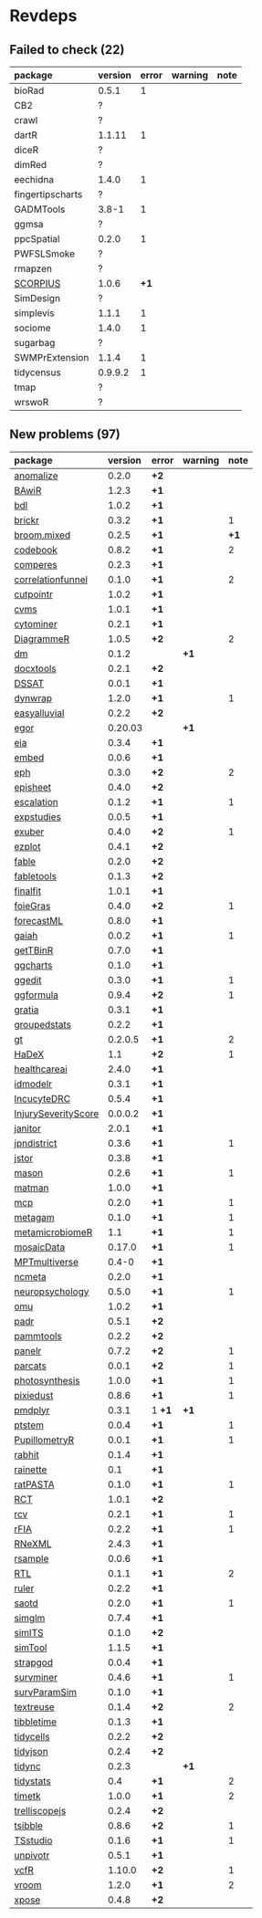 # Revdeps

## Failed to check (22)

|package                          |version |error  |warning |note |
|:--------------------------------|:-------|:------|:-------|:----|
|bioRad                           |0.5.1   |1      |        |     |
|CB2                              |?       |       |        |     |
|crawl                            |?       |       |        |     |
|dartR                            |1.1.11  |1      |        |     |
|diceR                            |?       |       |        |     |
|dimRed                           |?       |       |        |     |
|eechidna                         |1.4.0   |1      |        |     |
|fingertipscharts                 |?       |       |        |     |
|GADMTools                        |3.8-1   |1      |        |     |
|ggmsa                            |?       |       |        |     |
|ppcSpatial                       |0.2.0   |1      |        |     |
|PWFSLSmoke                       |?       |       |        |     |
|rmapzen                          |?       |       |        |     |
|[SCORPIUS](failures.md#scorpius) |1.0.6   |__+1__ |        |     |
|SimDesign                        |?       |       |        |     |
|simplevis                        |1.1.1   |1      |        |     |
|sociome                          |1.4.0   |1      |        |     |
|sugarbag                         |?       |       |        |     |
|SWMPrExtension                   |1.1.4   |1      |        |     |
|tidycensus                       |0.9.9.2 |1      |        |     |
|tmap                             |?       |       |        |     |
|wrswoR                           |?       |       |        |     |

## New problems (97)

|package                                                |version |error    |warning |note   |
|:------------------------------------------------------|:-------|:--------|:-------|:------|
|[anomalize](problems.md#anomalize)                     |0.2.0   |__+2__   |        |       |
|[BAwiR](problems.md#bawir)                             |1.2.3   |__+1__   |        |       |
|[bdl](problems.md#bdl)                                 |1.0.2   |__+1__   |        |       |
|[brickr](problems.md#brickr)                           |0.3.2   |__+1__   |        |1      |
|[broom.mixed](problems.md#broommixed)                  |0.2.5   |__+1__   |        |__+1__ |
|[codebook](problems.md#codebook)                       |0.8.2   |__+1__   |        |2      |
|[comperes](problems.md#comperes)                       |0.2.3   |__+1__   |        |       |
|[correlationfunnel](problems.md#correlationfunnel)     |0.1.0   |__+1__   |        |2      |
|[cutpointr](problems.md#cutpointr)                     |1.0.2   |__+1__   |        |       |
|[cvms](problems.md#cvms)                               |1.0.1   |__+1__   |        |       |
|[cytominer](problems.md#cytominer)                     |0.2.1   |__+1__   |        |       |
|[DiagrammeR](problems.md#diagrammer)                   |1.0.5   |__+2__   |        |2      |
|[dm](problems.md#dm)                                   |0.1.2   |         |__+1__  |       |
|[docxtools](problems.md#docxtools)                     |0.2.1   |__+2__   |        |       |
|[DSSAT](problems.md#dssat)                             |0.0.1   |__+1__   |        |       |
|[dynwrap](problems.md#dynwrap)                         |1.2.0   |__+1__   |        |1      |
|[easyalluvial](problems.md#easyalluvial)               |0.2.2   |__+2__   |        |       |
|[egor](problems.md#egor)                               |0.20.03 |         |__+1__  |       |
|[eia](problems.md#eia)                                 |0.3.4   |__+1__   |        |       |
|[embed](problems.md#embed)                             |0.0.6   |__+1__   |        |       |
|[eph](problems.md#eph)                                 |0.3.0   |__+2__   |        |2      |
|[episheet](problems.md#episheet)                       |0.4.0   |__+2__   |        |       |
|[escalation](problems.md#escalation)                   |0.1.2   |__+1__   |        |1      |
|[expstudies](problems.md#expstudies)                   |0.0.5   |__+1__   |        |       |
|[exuber](problems.md#exuber)                           |0.4.0   |__+2__   |        |1      |
|[ezplot](problems.md#ezplot)                           |0.4.1   |__+2__   |        |       |
|[fable](problems.md#fable)                             |0.2.0   |__+2__   |        |       |
|[fabletools](problems.md#fabletools)                   |0.1.3   |__+2__   |        |       |
|[finalfit](problems.md#finalfit)                       |1.0.1   |__+1__   |        |       |
|[foieGras](problems.md#foiegras)                       |0.4.0   |__+2__   |        |1      |
|[forecastML](problems.md#forecastml)                   |0.8.0   |__+1__   |        |       |
|[gaiah](problems.md#gaiah)                             |0.0.2   |__+1__   |        |1      |
|[getTBinR](problems.md#gettbinr)                       |0.7.0   |__+1__   |        |       |
|[ggcharts](problems.md#ggcharts)                       |0.1.0   |__+1__   |        |       |
|[ggedit](problems.md#ggedit)                           |0.3.0   |__+1__   |        |1      |
|[ggformula](problems.md#ggformula)                     |0.9.4   |__+2__   |        |1      |
|[gratia](problems.md#gratia)                           |0.3.1   |__+1__   |        |       |
|[groupedstats](problems.md#groupedstats)               |0.2.2   |__+1__   |        |       |
|[gt](problems.md#gt)                                   |0.2.0.5 |__+1__   |        |2      |
|[HaDeX](problems.md#hadex)                             |1.1     |__+2__   |        |1      |
|[healthcareai](problems.md#healthcareai)               |2.4.0   |__+1__   |        |       |
|[idmodelr](problems.md#idmodelr)                       |0.3.1   |__+1__   |        |       |
|[IncucyteDRC](problems.md#incucytedrc)                 |0.5.4   |__+1__   |        |       |
|[InjurySeverityScore](problems.md#injuryseverityscore) |0.0.0.2 |__+1__   |        |       |
|[janitor](problems.md#janitor)                         |2.0.1   |__+1__   |        |       |
|[jpndistrict](problems.md#jpndistrict)                 |0.3.6   |__+1__   |        |1      |
|[jstor](problems.md#jstor)                             |0.3.8   |__+1__   |        |       |
|[mason](problems.md#mason)                             |0.2.6   |__+1__   |        |1      |
|[matman](problems.md#matman)                           |1.0.0   |__+1__   |        |       |
|[mcp](problems.md#mcp)                                 |0.2.0   |__+1__   |        |1      |
|[metagam](problems.md#metagam)                         |0.1.0   |__+1__   |        |1      |
|[metamicrobiomeR](problems.md#metamicrobiomer)         |1.1     |__+1__   |        |1      |
|[mosaicData](problems.md#mosaicdata)                   |0.17.0  |__+1__   |        |1      |
|[MPTmultiverse](problems.md#mptmultiverse)             |0.4-0   |__+1__   |        |       |
|[ncmeta](problems.md#ncmeta)                           |0.2.0   |__+1__   |        |       |
|[neuropsychology](problems.md#neuropsychology)         |0.5.0   |__+1__   |        |1      |
|[omu](problems.md#omu)                                 |1.0.2   |__+1__   |        |       |
|[padr](problems.md#padr)                               |0.5.1   |__+2__   |        |       |
|[pammtools](problems.md#pammtools)                     |0.2.2   |__+2__   |        |       |
|[panelr](problems.md#panelr)                           |0.7.2   |__+2__   |        |1      |
|[parcats](problems.md#parcats)                         |0.0.1   |__+2__   |        |1      |
|[photosynthesis](problems.md#photosynthesis)           |1.0.0   |__+1__   |        |1      |
|[pixiedust](problems.md#pixiedust)                     |0.8.6   |__+1__   |        |1      |
|[pmdplyr](problems.md#pmdplyr)                         |0.3.1   |1 __+1__ |__+1__  |       |
|[ptstem](problems.md#ptstem)                           |0.0.4   |__+1__   |        |1      |
|[PupillometryR](problems.md#pupillometryr)             |0.0.1   |__+1__   |        |1      |
|[rabhit](problems.md#rabhit)                           |0.1.4   |__+1__   |        |       |
|[rainette](problems.md#rainette)                       |0.1     |__+1__   |        |       |
|[ratPASTA](problems.md#ratpasta)                       |0.1.0   |__+1__   |        |1      |
|[RCT](problems.md#rct)                                 |1.0.1   |__+2__   |        |       |
|[rcv](problems.md#rcv)                                 |0.2.1   |__+1__   |        |1      |
|[rFIA](problems.md#rfia)                               |0.2.2   |__+1__   |        |1      |
|[RNeXML](problems.md#rnexml)                           |2.4.3   |__+1__   |        |       |
|[rsample](problems.md#rsample)                         |0.0.6   |__+1__   |        |       |
|[RTL](problems.md#rtl)                                 |0.1.1   |__+1__   |        |2      |
|[ruler](problems.md#ruler)                             |0.2.2   |__+1__   |        |       |
|[saotd](problems.md#saotd)                             |0.2.0   |__+1__   |        |1      |
|[simglm](problems.md#simglm)                           |0.7.4   |__+1__   |        |       |
|[simITS](problems.md#simits)                           |0.1.0   |__+2__   |        |       |
|[simTool](problems.md#simtool)                         |1.1.5   |__+1__   |        |       |
|[strapgod](problems.md#strapgod)                       |0.0.4   |__+1__   |        |       |
|[survminer](problems.md#survminer)                     |0.4.6   |__+1__   |        |1      |
|[survParamSim](problems.md#survparamsim)               |0.1.0   |__+1__   |        |       |
|[textreuse](problems.md#textreuse)                     |0.1.4   |__+2__   |        |2      |
|[tibbletime](problems.md#tibbletime)                   |0.1.3   |__+1__   |        |       |
|[tidycells](problems.md#tidycells)                     |0.2.2   |__+2__   |        |       |
|[tidyjson](problems.md#tidyjson)                       |0.2.4   |__+2__   |        |       |
|[tidync](problems.md#tidync)                           |0.2.3   |         |__+1__  |       |
|[tidystats](problems.md#tidystats)                     |0.4     |__+1__   |        |2      |
|[timetk](problems.md#timetk)                           |1.0.0   |__+1__   |        |2      |
|[trelliscopejs](problems.md#trelliscopejs)             |0.2.4   |__+2__   |        |       |
|[tsibble](problems.md#tsibble)                         |0.8.6   |__+2__   |        |1      |
|[TSstudio](problems.md#tsstudio)                       |0.1.6   |__+1__   |        |1      |
|[unpivotr](problems.md#unpivotr)                       |0.5.1   |__+1__   |        |       |
|[vcfR](problems.md#vcfr)                               |1.10.0  |__+2__   |        |1      |
|[vroom](problems.md#vroom)                             |1.2.0   |__+1__   |        |2      |
|[xpose](problems.md#xpose)                             |0.4.8   |__+2__   |        |       |

